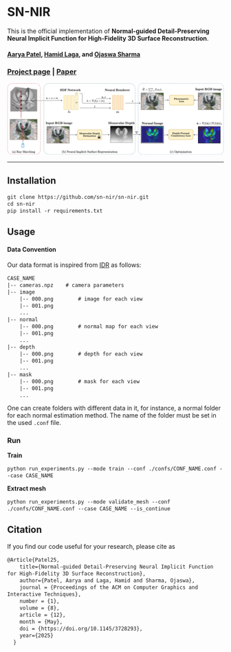 # SN-NIR
This is the official implementation of **Normal-guided Detail-Preserving Neural Implicit Function for
High-Fidelity 3D Surface Reconstruction**.

#### [<ins>Aarya Patel</ins>](https://www.linkedin.com/in/aaryapatel007/), [<ins>Hamid Laga</ins>](https://researchportal.murdoch.edu.au/esploro/profile/hamid_laga/overview), and [<ins>Ojaswa Sharma</ins>](https://www.iiitd.ac.in/ojaswa)

### [Project page](https://sn-nir.github.io/) | [Paper](https://arxiv.org/abs/2406.04861)

<img src="assets/methodology_snnir.jpg">

----------------------------------------
## Installation

```shell
git clone https://github.com/sn-nir/sn-nir.git
cd sn-nir
pip install -r requirements.txt
```

## Usage

#### Data Convention

Our data format is inspired from [IDR](https://github.com/lioryariv/idr/blob/main/DATA_CONVENTION.md) as follows:
```
CASE_NAME
|-- cameras.npz    # camera parameters
|-- image
    |-- 000.png        # image for each view
    |-- 001.png
    ...
|-- normal
    |-- 000.png        # normal map for each view
    |-- 001.png
    ...
|-- depth
    |-- 000.png        # depth for each view
    |-- 001.png
    ...
|-- mask
    |-- 000.png        # mask for each view
    |-- 001.png
    ...
```

One can create folders with different data in it, for instance, a normal folder for each normal estimation method.
The name of the folder must be set in the used `.conf` file.

### Run

**Train**

```shell
python run_experiments.py --mode train --conf ./confs/CONF_NAME.conf --case CASE_NAME
```

**Extract mesh** 

```shell
python run_experiments.py --mode validate_mesh --conf ./confs/CONF_NAME.conf --case CASE_NAME --is_continue
```

## Citation
If you find our code useful for your research, please cite as

```
@Article{Patel25,
    title={Normal-guided Detail-Preserving Neural Implicit Function for High-Fidelity 3D Surface Reconstruction},
    author={Patel, Aarya and Laga, Hamid and Sharma, Ojaswa},
    journal = {Proceedings of the ACM on Computer Graphics and Interactive Techniques},
    number = {1},
    volume = {8},
    article = {12},
    month = {May},
    doi = {https://doi.org/10.1145/3728293},
    year={2025}
  }
```



